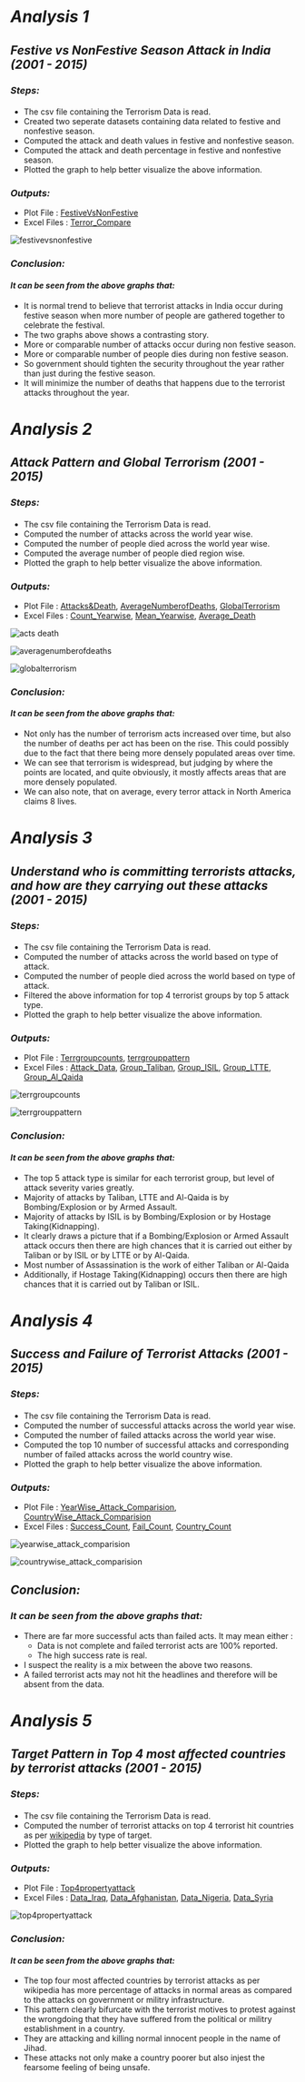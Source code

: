 # *Analysis 1*

## *Festive vs NonFestive Season Attack in India (2001 - 2015)*

### *Steps:*
####
- The csv file containing the Terrorism Data is read.
- Created two seperate datasets containing data related to festive and nonfestive season.
- Computed the attack and death values in festive and nonfestive season.
- Computed the attack and death percentage in festive and nonfestive season.
- Plotted the graph to help better visualize the above information.

### *Outputs:*
- Plot File : [FestiveVsNonFestive](https://github.com/prashantvikramsingh/singh_prashant-vikram_spring2017/tree/master/final/analysis/ana_1/png/festiveVSnonfestive.png)
- Excel Files : [Terror_Compare](https://github.com/prashantvikramsingh/singh_prashant-vikram_spring2017/tree/master/final/analysis/ana_1/excel/terror_compare.xlsx)

![festivevsnonfestive](https://cloud.githubusercontent.com/assets/25044859/25302634/7db0a796-2710-11e7-9282-f5bd855add50.png)

### *Conclusion:*
#### *It can be seen from the above graphs that:*
- It is normal trend to believe that terrorist attacks in India occur during festive season 
  when more number of people are gathered together to celebrate the festival.
- The two graphs above shows a contrasting story.
- More or comparable number of attacks occur during non festive season.
- More or comparable number of people dies during non festive season.
- So government should tighten the security throughout the year rather than just during 
  the festive season. 
- It will minimize the number of deaths that happens due to the terrorist attacks throughout the year.


# *Analysis 2*

## *Attack Pattern and Global Terrorism (2001 - 2015)*

### *Steps:*
####
- The csv file containing the Terrorism Data is read.
- Computed the number of attacks across the world year wise.
- Computed the number of people died across the world year wise.
- Computed the average number of people died region wise.
- Plotted the graph to help better visualize the above information.

### *Outputs:*
- Plot File : [Attacks&Death](https://github.com/prashantvikramsingh/singh_prashant-vikram_spring2017/tree/master/final/analysis/ana_2/png/Attacks&Death.png), [AverageNumberofDeaths](https://github.com/prashantvikramsingh/singh_prashant-vikram_spring2017/tree/master/final/analysis/ana_2/png/AverageNumberofDeaths.png), [GlobalTerrorism](https://github.com/prashantvikramsingh/singh_prashant-vikram_spring2017/tree/master/final/analysis/ana_2/png/GlobalTerrorism.png)
- Excel Files : [Count_Yearwise](https://github.com/prashantvikramsingh/singh_prashant-vikram_spring2017/tree/master/final/analysis/ana_2/excel/count_yearwise.xlsx), [Mean_Yearwise](https://github.com/prashantvikramsingh/singh_prashant-vikram_spring2017/tree/master/final/analysis/ana_2/excel/mean_yearwise.xlsx), [Average_Death](https://github.com/prashantvikramsingh/singh_prashant-vikram_spring2017/tree/master/final/analysis/ana_2/excel/average_death.xlsx)

![acts death](https://cloud.githubusercontent.com/assets/25044859/25302636/8f128a4a-2710-11e7-835a-ec18f00a785a.png)

![averagenumberofdeaths](https://cloud.githubusercontent.com/assets/25044859/25302638/8f14d25a-2710-11e7-8fd0-2ee8be580e83.png)

![globalterrorism](https://cloud.githubusercontent.com/assets/25044859/25308219/df876366-277d-11e7-8989-3a5f5279588a.png)

### *Conclusion:*
#### *It can be seen from the above graphs that:*
- Not only has the number of terrorism acts increased over time, but also the number of 
  deaths per act has been on the rise. This could possibly due to the fact that there 
  being more densely populated areas over time.
- We can see that terrorism is widespread, but judging by where the points are located, 
  and quite obviously, it mostly affects areas that are more densely populated.
- We can also note, that on average, every terror attack in North America claims 8 lives.


# *Analysis 3*

## *Understand who is committing terrorists attacks, and how are they carrying out these attacks (2001 - 2015)*

### *Steps:*
####
- The csv file containing the Terrorism Data is read.
- Computed the number of attacks across the world based on type of attack.
- Computed the number of people died across the world based on type of attack.
- Filtered the above information for top 4 terrorist groups by top 5 attack type.
- Plotted the graph to help better visualize the above information.

### *Outputs:*
- Plot File : [Terrgroupcounts](https://github.com/prashantvikramsingh/singh_prashant-vikram_spring2017/tree/master/final/analysis/ana_3/png/terrgroupcounts.png), [terrgrouppattern](https://github.com/prashantvikramsingh/singh_prashant-vikram_spring2017/tree/master/final/analysis/ana_3/png/terrgrouppattern.png)
- Excel Files : [Attack_Data](https://github.com/prashantvikramsingh/singh_prashant-vikram_spring2017/tree/master/final/analysis/ana_3/excel/attack_data.xlsx), [Group_Taliban](https://github.com/prashantvikramsingh/singh_prashant-vikram_spring2017/tree/master/final/analysis/ana_3/excel/Group_Taliban.xlsx), [Group_ISIL](https://github.com/prashantvikramsingh/singh_prashant-vikram_spring2017/tree/master/final/analysis/ana_3/excel/Group_ISIL.xlsx), [Group_LTTE](https://github.com/prashantvikramsingh/singh_prashant-vikram_spring2017/tree/master/final/analysis/ana_3/excel/Group_LTTE.xlsx), [Group_Al_Qaida](https://github.com/prashantvikramsingh/singh_prashant-vikram_spring2017/tree/master/final/analysis/ana_3/excel/Group_Al_Qaida.xlsx)

![terrgroupcounts](https://cloud.githubusercontent.com/assets/25044859/25302643/a6634cca-2710-11e7-96e6-5919c1f74603.png)

![terrgrouppattern](https://cloud.githubusercontent.com/assets/25044859/25302642/a6618700-2710-11e7-8954-87bb2f76783f.png)

### *Conclusion:*
#### *It can be seen from the above graphs that:*
- The top 5 attack type is similar for each terrorist group, but level of attack severity varies greatly.
- Majority of attacks by Taliban, LTTE and Al-Qaida is by Bombing/Explosion or by Armed Assault. 
- Majority of attacks by ISIL is by Bombing/Explosion or by Hostage Taking(Kidnapping).
- It clearly draws a picture that if a Bombing/Explosion or Armed Assault attack occurs then there are 
  high chances that it is carried out either by Taliban or by ISIL or by LTTE or by Al-Qaida.
- Most number of Assassination is the work of either Taliban or Al-Qaida
- Additionally, if Hostage Taking(Kidnapping) occurs then there are high chances that it is carried out by
  Taliban or ISIL.
  
  
# *Analysis 4*

## *Success and Failure of Terrorist Attacks (2001 - 2015)*

### *Steps:*
####
- The csv file containing the Terrorism Data is read.
- Computed the number of successful attacks across the world year wise.
- Computed the number of failed attacks across the world year wise.
- Computed the top 10 number of successful attacks and corresponding number of 
  failed attacks across the world country wise.
- Plotted the graph to help better visualize the above information.

### *Outputs:*
- Plot File : [YearWise_Attack_Comparision](https://github.com/prashantvikramsingh/singh_prashant-vikram_spring2017/tree/master/final/analysis/ana_4/png/YearWise_Attack_Comparision.png), [CountryWise_Attack_Comparision](https://github.com/prashantvikramsingh/singh_prashant-vikram_spring2017/tree/master/final/analysis/ana_4/png/CountryWise_Attack_Comparision.png)
- Excel Files : [Success_Count](https://github.com/prashantvikramsingh/singh_prashant-vikram_spring2017/tree/master/final/analysis/ana_4/excel/success_count.xlsx), [Fail_Count](https://github.com/prashantvikramsingh/singh_prashant-vikram_spring2017/tree/master/final/analysis/ana_4/excel/fail_count.xlsx), [Country_Count](https://github.com/prashantvikramsingh/singh_prashant-vikram_spring2017/tree/master/final/analysis/ana_4/excel/country_count.xlsx)

![yearwise_attack_comparision](https://cloud.githubusercontent.com/assets/25044859/25302646/bdcbb5f0-2710-11e7-8e1d-329ef84029b1.png)

![countrywise_attack_comparision](https://cloud.githubusercontent.com/assets/25044859/25302650/cc675aec-2710-11e7-91f8-80a90a71929b.png)

## *Conclusion:*
### *It can be seen from the above graphs that:*
- There are far more successful acts than failed acts. It may mean either :
   - Data is not complete and failed terrorist acts are 100% reported.
   - The high success rate is real.
- I suspect the reality is a mix between the above two reasons. 
- A failed terrorist acts may not hit the headlines and therefore will be absent from the data.


# *Analysis 5*

## *Target Pattern in Top 4 most affected countries by terrorist attacks (2001 - 2015)*

### *Steps:*
####
- The csv file containing the Terrorism Data is read.
- Computed the number of terrorist attacks on top 4 terrorist hit countries as per 
  [wikipedia](https://en.wikipedia.org/wiki/Global_Terrorism_Index) by type of target.
- Plotted the graph to help better visualize the above information.

### *Outputs:*
- Plot File : [Top4propertyattack](https://github.com/prashantvikramsingh/singh_prashant-vikram_spring2017/tree/master/final/analysis/ana_5/png/top4propertyattack.png)
- Excel Files : [Data_Iraq](https://github.com/prashantvikramsingh/singh_prashant-vikram_spring2017/tree/master/final/analysis/ana_5/excel/data_iraq.xlsx), [Data_Afghanistan](https://github.com/prashantvikramsingh/singh_prashant-vikram_spring2017/tree/master/final/analysis/ana_5/excel/data_afghanistan.xlsx), [Data_Nigeria](https://github.com/prashantvikramsingh/singh_prashant-vikram_spring2017/tree/master/final/analysis/ana_5/excel/data_nigeria.xlsx), [Data_Syria](https://github.com/prashantvikramsingh/singh_prashant-vikram_spring2017/tree/master/final/analysis/ana_5/excel/data_syria.xlsx)

![top4propertyattack](https://cloud.githubusercontent.com/assets/25044859/25302652/de9ad59a-2710-11e7-93b6-148b120529da.png)

### *Conclusion:*
#### *It can be seen from the above graphs that:*
- The top four most affected countries by terrorist attacks as per wikipedia has more percentage of attacks in 
  normal areas as compared to the attacks on government or militry infrastructure.
- This pattern clearly bifurcate with the terrorist motives to protest against the wrongdoing that 
  they have suffered from the political or militry establishment in a country.
- They are attacking and killing normal innocent people in the name of Jihad.
- These attacks not only make a country poorer but also injest the fearsome feeling of being unsafe.

